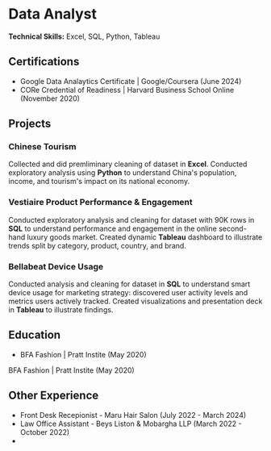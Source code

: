 # Data Analyst

**Technical Skills:** Excel, SQL, Python, Tableau

## Certifications

- Google Data Analaytics Certificate | Google/Coursera (June 2024)
- CORe Credential of Readiness | Harvard Business School Online (November 2020)

## Projects

### Chinese Tourism

Collected and did premliminary cleaning of dataset in **Excel**. Conducted exploratory analysis using **Python** to understand China's population, income, and tourism's impact on its national economy.

### Vestiaire Product Performance & Engagement

Conducted exploratory analysis and cleaning for dataset with 90K rows in **SQL** to understand performance and engagement in the online second-hand luxury goods market. Created dynamic **Tableau** dashboard to illustrate trends split by category, product, country, and brand.

### Bellabeat Device Usage

Conducted analysis and cleaning for dataset in **SQL** to understand smart device usage for marketing strategy: discovered user activity levels and metrics users actively tracked. Created visualizations and presentation deck in **Tableau** to illustrate findings.

## Education

- BFA Fashion | Pratt Instite (May 2020)

BFA Fashion | Pratt Instite (May 2020)

## Other Experience

- Front Desk Recepionist - Maru Hair Salon (July 2022 - March 2024)
- Law Office Assistant - Beys Liston & Mobargha LLP (March 2022 - October 2022)
- 
